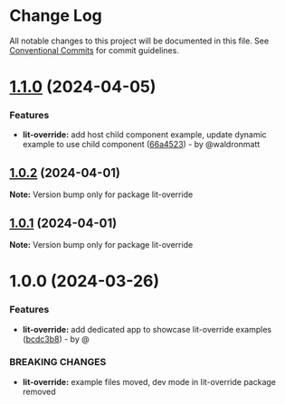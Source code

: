 # Change Log

All notable changes to this project will be documented in this file.
See [Conventional Commits](https://conventionalcommits.org) for commit guidelines.

# [1.1.0](https://github.com/waldronmatt/groundwork/compare/lit-override@1.0.2...lit-override@1.1.0) (2024-04-05)

### Features

* **lit-override:** add host child component example, update dynamic example to use child component ([66a4523](https://github.com/waldronmatt/groundwork/commit/66a4523c59ead674ebc79972b76ae7199b8ad004)) - by @waldronmatt

## [1.0.2](https://github.com/waldronmatt/groundwork/compare/lit-override@1.0.1...lit-override@1.0.2) (2024-04-01)

**Note:** Version bump only for package lit-override

## [1.0.1](https://github.com/waldronmatt/groundwork/compare/lit-override@1.0.0...lit-override@1.0.1) (2024-04-01)

**Note:** Version bump only for package lit-override

# 1.0.0 (2024-03-26)

### Features

* **lit-override:** add dedicated app to showcase lit-override examples ([bcdc3b8](https://github.com/waldronmatt/groundwork/commit/bcdc3b8d8946b28786c32a93d466773bdf0e5915)) - by @

### BREAKING CHANGES

* **lit-override:** example files moved, dev mode in lit-override package removed
